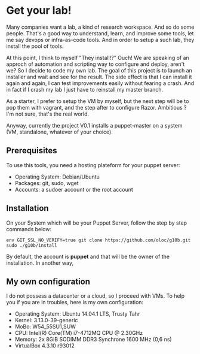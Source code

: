 # Get your lab!
Many companies want a lab, a kind of research workspace. And so do some people. That's a good way to understand, learn, and improve some tools, let me say devops or infra-as-code tools. And in order to setup a such lab, they install the pool of tools.

At this point, I think to myself "They install!?" Ouch! We are speaking of an approch of automation and scripting way to configure and deploy, aren't we?  So I decide to code my own lab. The goal of this project is to launch an installer and wait and see for the result. The side effect is that I can install it again and again, I can test improvements easily without fearing a crash. And in fact if I crash my lab I just have to reinstall my master branch. 

As a starter, I prefer to setup the VM by myself, but the next step will be to pop them with vagrant, and the step after to configure Razor. Ambitious ? I'm not sure, that's the real world.

Anyway, currently the project V0.1 installs a puppet-master on a system (VM, standalone, whatever of your choice).


## Prerequisites
To use this tools, you need a hosting plateform for your puppet server:
* Operating System: Debian/Ubuntu 
* Packages: git, sudo, wget
* Accounts: a sudoer account or the root account

## Installation
On your System which will be your Puppet Server, follow the step by step commands below:

    env GIT_SSL_NO_VERIFY=true git clone https://github.com/oloc/g10b.git
    sudo ./g10b/install

By default, the account is **puppet** and that will be the owner of the installation. In another way, 


## My own configuration
I do not possess a datacenter or a cloud, so I proceed with VMs. To help you if you are in troubles, here is my own configuration:

* Operating System: Ubuntu 14.04.1 LTS, Trusty Tahr
* Kernel: 3.13.0-39-generic
* MoBo: W54_55SU1,SUW
* CPU: Intel(R) Core(TM) i7-4712MQ CPU @ 2.30GHz
* Memory: 2x 8GiB SODIMM DDR3 Synchrone 1600 MHz (0,6 ns)
* VirtualBox 4.3.10 r93012

